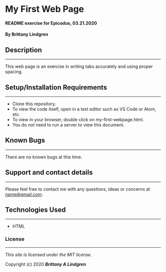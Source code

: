 # My First Web Page

#### README exercise for Epicodus, 03.21.2020

#### By Brittany Lindgren

## Description
***

This web page is an exercise in writing tabs accurately and using proper spacing. 

## Setup/Installation Requirements
***

* Clone this repository.
* To view the code itself, open in a text editor such as VS Code or Atom, etc.
* To view in your browser, double click on my-first-webpage.html.
* You do not need to run a server to view this document.

## Known Bugs
***

There are no known bugs at this time.

## Support and contact details
***

Please feel free to contact me with any questions, ideas or concerns at name@gmail.com.

## Technologies Used
***

* HTML

### License
***

*This site is licensed under the MIT license.*

Copyright (c) 2020 **_Brittany A Lindgren_**